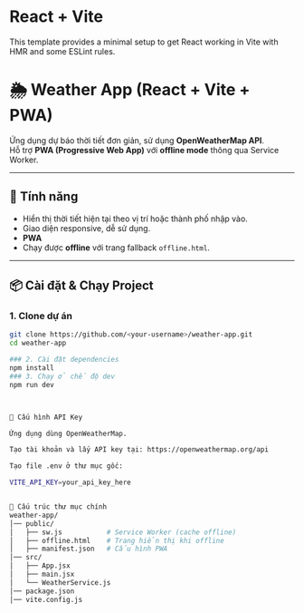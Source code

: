 # React + Vite

This template provides a minimal setup to get React working in Vite with HMR and some ESLint rules.



# 🌦 Weather App (React + Vite + PWA)

Ứng dụng dự báo thời tiết đơn giản, sử dụng **OpenWeatherMap API**.  
Hỗ trợ **PWA (Progressive Web App)** với **offline mode** thông qua Service Worker.

---

## 🚀 Tính năng
- Hiển thị thời tiết hiện tại theo vị trí hoặc thành phố nhập vào.
- Giao diện responsive, dễ sử dụng.
-  **PWA**
- Chạy được **offline** với trang fallback `offline.html`.

---

## 📦 Cài đặt & Chạy Project

### 1. Clone dự án
```bash
git clone https://github.com/<your-username>/weather-app.git
cd weather-app

### 2. Cài đặt dependencies 
npm install
### 3. Chạy ở chế độ dev
npm run dev



🔑 Cấu hình API Key

Ứng dụng dùng OpenWeatherMap.

Tạo tài khoản và lấy API key tại: https://openweathermap.org/api

Tạo file .env ở thư mục gốc:

VITE_API_KEY=your_api_key_here


📂 Cấu trúc thư mục chính
weather-app/
│── public/
│   ├── sw.js           # Service Worker (cache offline)
│   ├── offline.html    # Trang hiển thị khi offline
│   ├── manifest.json   # Cấu hình PWA
│── src/
│   ├── App.jsx
│   ├── main.jsx
│   └── WeatherService.js
│── package.json
│── vite.config.js
